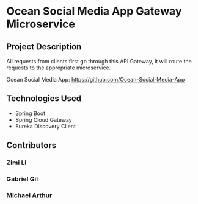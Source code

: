 # Ocean Social Media App Gateway Microservice
## Project Description
All requests from clients first go through this API Gateway, it will route the requests to the appropriate microservice.

Ocean Social Media App: https://github.com/Ocean-Social-Media-App

## Technologies Used
- Spring Boot
- Spring Cloud Gateway
- Eureka Discovery Client

## Contributors
### Zimi Li
### Gabriel Gil
### Michael Arthur
